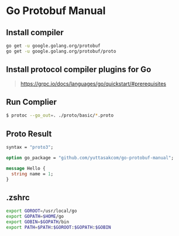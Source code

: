 # Go Protobuf Manual

## Install compiler

```bash
go get -u google.golang.org/protobuf
go get -u google.golang.org/protobuf/proto
```

## Install protocol compiler plugins for Go

> https://grpc.io/docs/languages/go/quickstart/#prerequisites

## Run Complier

```bash
$ protoc --go_out=. ./proto/basic/*.proto
```

## Proto Result

```proto
syntax = "proto3";

option go_package = "github.com/yuttasakcom/go-protobuf-manual";

message Hello {
  string name = 1;
}
```

## .zshrc

```bash
export GOROOT=/usr/local/go
export GOPATH=$HOME/go
export GOBIN=$GOPATH/bin
export PATH=$PATH:$GOROOT:$GOPATH:$GOBIN
```
